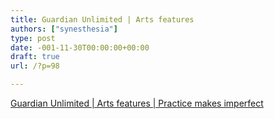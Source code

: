 ```yaml
---
title: Guardian Unlimited | Arts features
authors: ["synesthesia"]
type: post
date: -001-11-30T00:00:00+00:00
draft: true
url: /?p=98

---
```

[Guardian Unlimited | Arts features | Practice makes imperfect][1]

 [1]: https://www.guardian.co.uk/arts/features/story/0,11710,870152,00.html "Guardian Unlimited | Arts features | Practice makes imperfect"